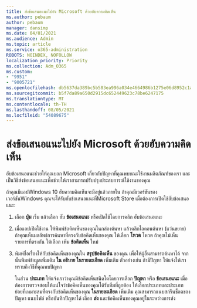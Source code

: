 ```yaml
---
title: ส่งข้อเสนอแนะไปยัง Microsoft ด้วยฮับความคิดเห็น
ms.author: pebaum
author: pebaum
manager: dansimp
ms.date: 04/01/2021
ms.audience: Admin
ms.topic: article
ms.service: o365-administration
ROBOTS: NOINDEX, NOFOLLOW
localization_priority: Priority
ms.collection: Adm_O365
ms.custom:
- "9951"
- "9005721"
ms.openlocfilehash: db5637da389bc5b583ea996a034e4664986b1275e06d8952c1a64d6f8aa302d8
ms.sourcegitcommit: b5f7da89a650d2915dc652449623c78be6247175
ms.translationtype: MT
ms.contentlocale: th-TH
ms.lasthandoff: 08/05/2021
ms.locfileid: "54089675"
---
```

# <a name="send-feedback-to-microsoft-with-feedback-hub"></a>ส่งข้อเสนอแนะไปยัง Microsoft ด้วยฮับความคิดเห็น

ฮับข้อเสนอแนะช่วยให้คุณบอก Microsoft เกี่ยวกับปัญหาที่คุณพบขณะใช้งานผลิตภัณฑ์ของเรา และเป็นวิธีส่งข้อเสนอแนะเพื่อช่วยให้เราสามารถปรับปรุงประสบการณ์ใช้งานของคุณ

ถ้าคุณมีแอปWindows 10 ฮับความคิดเห็นจะมีอยู่แล้วภายใน ถ้าคุณมีเวอร์ชันของเวอร์ชันWindows คุณจะได้รับฮับข้อเสนอแนะที่Microsoft Store เมื่อต้องการเปิดใช้ฮับข้อเสนอแนะ: 

1. เลือก **ปุ่ม** เริ่ม แล้วเลือก ฮับ **ข้อเสนอแนะ** หรือเปิดใช้โดยการคลิก ฮับข้อเสนอแนะ [](feedback-hub://)

1. เมื่อแอปเปิดใช้งาน ให้พิมพ์ข้อคิดเห็นของคุณในกล่องค้นหา แล้วคลิกไอคอนค้นหา (แว่นขยาย) ถ้าคุณเห็นผลลัพธ์การค้นหาที่ตรงกับข้อคิดเห็นของคุณ ให้เลือก **โหวต** โหวต ถ้าคุณไม่เห็นรายการที่ตรงกัน ให้เลือก เพิ่ม **ข้อคิดเห็น** ใหม่

1. พิมพ์ชื่อเรื่องให้กับข้อคิดเห็นของคุณใน **สรุปข้อคิดเห็น** ของคุณ เพื่อให้ผู้อื่นสามารถค้นหาได้ จากนั้นพิมพ์ข้อมูลเพิ่มเติม **ใน อธิบาย ในรายละเอียด** เพิ่มเติม ตัวอย่างเช่น ถ้ามีปัญหา ให้แจ้งให้เราทราบถึงวิธีที่คุณพบปัญหา

    ในส่วน **ประเภท** ให้แจ้งเราว่าคุณมีข้อคิดเห็นชนิดใดโดยการเลือก **ปัญหา** หรือ **ข้อเสนอแนะ** เมื่อต้องการตรวจสอบให้แน่ใจว่าข้อคิดเห็นของคุณได้รับทีมที่ถูกต้อง ให้เลือกประเภทและประเภทย่อยที่เหมาะสมที่ตรงกับข้อคิดเห็นของคุณ **ในรายละเอียด** เพิ่มเติม คุณสามารถแนบสกรีนช็อตของปัญหา แนบไฟล์ หรือบันทึกปัญหาได้ เลือก **ส่ง** และข้อคิดเห็นของคุณอยู่ในระหว่างการส่ง


